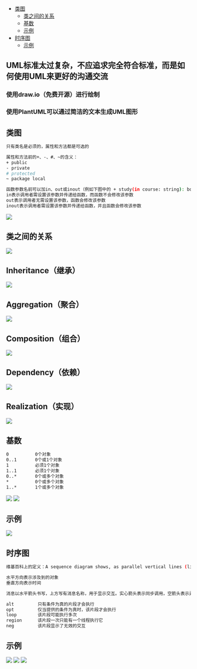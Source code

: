 - [类图](#类图)
	-  [类之间的关系](#类之间的关系)
	- [基数](#基数)
	- [示例](#示例)
- [时序图](#时序图)
	- [示例](#示例)

## UML标准太过复杂，不应追求完全符合标准，而是如何使用UML来更好的沟通交流

### 使用draw.io（免费开源）进行绘制
### 使用PlantUML可以通过简洁的文本生成UML图形
## 类图
```sh
只有类名是必须的，属性和方法都是可选的

属性和方法前的+、-、#、~的含义：
+ public
- private
# protected
~ package local

函数参数名前可以加in、out或inout（例如下图中的 + study(in course: string): bool）
in表示调用者需设置该参数并传递给函数，而函数不会修改该参数
out表示调用者无需设置该参数，函数会修改该参数
inout表示调用者需设置该参数并传递给函数，并且函数会修改该参数
```
![](images/uml_1.png)
## 类之间的关系
![](images/uml_2.png)
## Inheritance（继承）
![](images/uml_3.png)
## Aggregation（聚合）
![](images/uml_6.png)
## Composition（组合）
![](images/uml_7.png)
## Dependency（依赖）
![](images/uml_8.png)
## Realization（实现）
![](images/uml_4.png)
## 基数
```sh
0          0个对象
0..1       0个或1个对象
1          必须1个对象
1..1       必须1个对象
0..*       0个或多个对象
*          0个或多个对象
1..*       1个或多个对象
```
![](images/uml_10.png)
![](images/uml_11.png)
## 示例
![](images/uml_15.png)
## 时序图
```sh
维基百科上的定义：A sequence diagram shows, as parallel vertical lines (lifelines), different processes or objects that live simultaneously, and, as horizontal arrows, the messages exchanged between them in the order in which they occur.

水平方向表示涉及到的对象
垂直方向表示时间

消息以水平箭头书写，上方写有消息名称，用于显示交互。实心箭头表示同步调用，空箭头表示异步消息，虚线表示回复消息。如果调用者发送同步消息，则必须等到消息完成，例如调用子程序。如果调用者发送异步消息，它可以继续处理而不必等待响应。如果对象被销毁（从内存中删除），生命线下方会画一个 X，虚线不再画在生命线下方。

alt         只有条件为真的片段才会执行
opt         仅当提供的条件为真时，该片段才会执行
loop        该片段可能执行多次
region      该片段一次只能有一个线程执行它
neg         该片段显示了无效的交互

```
## 示例
![](images/uml_9.png)
![](images/uml_12.png)
![](images/uml_13.png)
